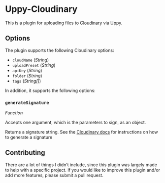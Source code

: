 # Uppy-Cloudinary
This is a plugin for uploading files to [Cloudinary](https://cloudinary.com/) via [Uppy](https://uppy.io/).

## Options
The plugin supports the following Cloudinary options:
* `cloudName` (*String*)
* `uploadPreset` (*String*)
* `apiKey` (*String*)
* `folder` (*String*)
* `tags` (*String[]*)

In addition, it supports the following options:

### `generateSignature`
*Function*

Accepts one argument, which is the parameters to sign, as an object.

Returns a signature string. See the [Cloudinary
docs](https://cloudinary.com/documentation/signatures) for instructions on how
to generate a signature

## Contributing
There are a lot of things I didn’t include, since this plugin was largely made
to help with a specific project. If you would like to improve this plugin and/or add
more features, please submit a pull request.